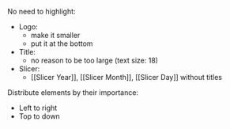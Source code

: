 No need to highlight:
- Logo:
	- make it smaller
	- put it at the bottom
- Title:
	- no reason to be too large (text size: 18)
- Slicer:
	- [[Slicer Year]], [[Slicer Month]], [[Slicer Day]] without titles

Distribute elements by their importance:
- Left to right
- Top to down